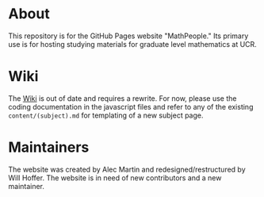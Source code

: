 # About
This repository is for the GitHub Pages website "MathPeople." Its primary use is for hosting studying materials for graduate level mathematics at UCR. 


# Wiki
The [Wiki](https://github.com/MathPeople/MathPeople.github.io/wiki) is out of date and requires a rewrite. For now, please use the coding documentation in the javascript files and refer to any of the existing `content/(subject).md` for templating of a new subject page. 


# Maintainers
The website was created by Alec Martin and redesigned/restructured by Will Hoffer. The website is in need of new contributors and a new maintainer.
